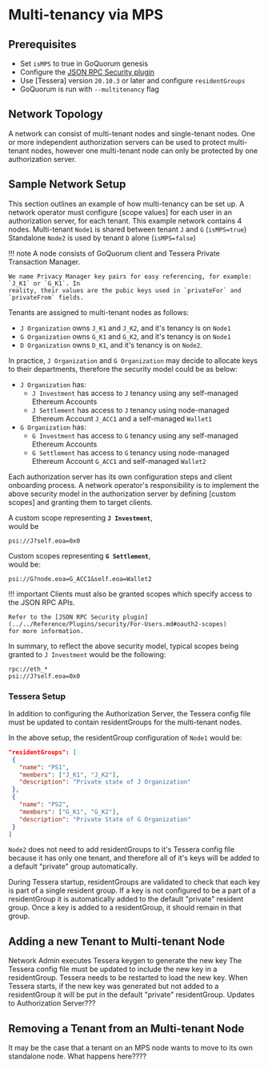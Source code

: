 # Multi-tenancy via MPS

## Prerequisites

* Set `isMPS` to true in GoQuorum genesis
* Configure the [JSON RPC Security plugin](JSON-RPC-API-Security.md#configuration)
* Use [Tessera] version `20.10.3` or later and configure `residentGroups`
* GoQuorum is run with `--multitenancy` flag

## Network Topology

A network can consist of multi-tenant nodes and single-tenant nodes. One or more independent
authorization servers can be used to protect multi-tenant nodes, however one multi-tenant node can
only be protected by one authorization server.

## Sample Network Setup

This section outlines an example of how multi-tenancy can be set up. A network operator must
configure [scope values] for each user in an authorization server, for each tenant.
This example network contains 4 nodes.
Multi-tenant `Node1` is shared between tenant `J` and `G` (`isMPS=true`)
Standalone `Node2` is used by tenant `D` alone (`isMPS=false`)

!!! note
    A node consists of GoQuorum client and Tessera Private Transaction Manager.

    We name Privacy Manager key pairs for easy referencing, for example: `J_K1` or `G_K1`. In
    reality, their values are the pubic keys used in `privateFor` and `privateFrom` fields.
    

Tenants are assigned to multi-tenant nodes as follows:

* `J Organization` owns `J_K1` and `J_K2`, and it's tenancy is on `Node1`
* `G Organization` owns `G_K1` and `G_K2`, and it's tenancy is on `Node1`
* `D Organization` owns `D_K1`, and it's tenancy is on `Node2`.

In practice, `J Organization` and `G Organization` may decide to allocate keys to
their departments, therefore the security model could be as below:

* `J Organization` has:
    * `J Investment` has access to `J` tenancy using any self-managed Ethereum Accounts
    * `J Settlement` has access to `J` tenancy using node-managed Ethereum Account `J_ACC1` and a self-managed `Wallet1`
* `G Organization` has:
    * `G Investment` has access to `G` tenancy using any self-managed Ethereum Accounts
    * `G Settlement` has access to `G` tenancy using node-managed Ethereum Account `G_ACC1` and self-managed `Wallet2`

Each authorization server has its own configuration steps and client onboarding process.
A network operator's responsibility is to implement the above security model in the authorization
server by defining [custom scopes] and
granting them to target clients.

A custom scope representing __`J Investment`__,  
would be

```text
psi://J?self.eoa=0x0
```

Custom scopes representing __`G Settlement`__,  
would be:

```text
psi://G?node.eoa=G_ACC1&self.eoa=Wallet2
```

!!! important
    Clients must also be granted scopes which specify access to the JSON RPC APIs.

    Refer to the [JSON RPC Security plugin](../../Reference/Plugins/security/For-Users.md#oauth2-scopes)
    for more information.

In summary, to reflect the above security model, typical scopes being granted to `J Investment`
would be the following:

```text
rpc://eth_*
psi://J?self.eoa=0x0
```

### Tessera Setup

In addition to configuring the Authorization Server, the Tessera config file must be updated to contain residentGroups for the multi-tenant nodes.

In the above setup, the residentGroup configuration of `Node1` would be:

``` json
"residentGroups": [
 {
   "name": "PS1",
   "members": ["J_K1", "J_K2"],
   "description": "Private state of J Organization"
 },
 {
   "name": "PS2",
   "members": ["G_K1", "G_K2"],
   "description": "Private State of G Organization"
 }
]
```

`Node2` does not need to add residentGroups to it's Tessera config file because it has only one tenant, and therefore all of it's keys will be added to a default "private" group automatically.

During Tessera startup, residentGroups are validated to check that each key is part of a single resident group.
If a key is not configured to be a part of a residentGroup it is automatically added to the default "private" resident group.
Once a key is added to a residentGroup, it should remain in that group.

## Adding a new Tenant to Multi-tenant Node

Network Admin executes Tessera keygen to generate the new key
The Tessera config file must be updated to include the new key in a residentGroup.
Tessera needs to be restarted to load the new key. When Tessera starts, if the new key was generated but not added to a residentGroup it will be put in the default "private" residentGroup.
Updates to Authorization Server???

## Removing a Tenant from an Multi-tenant Node

It may be the case that a tenant on an MPS node wants to move to its own standalone node. What happens here????